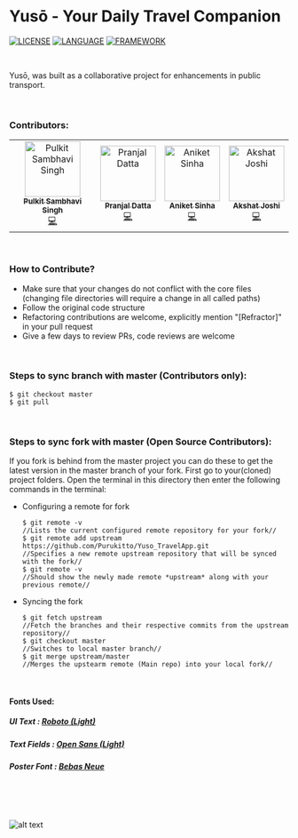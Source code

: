 # Yusō - Your Daily Travel Companion

[![LICENSE](https://img.shields.io/badge/license-Anti%20996-blue.svg)](https://github.com/Purukitto/Yuso_NECHackathon/blob/master/LICENSE)  [![LANGUAGE](https://img.shields.io/static/v1?label=Language&message=Dart&color=blue)](https://dart.dev/)   [![FRAMEWORK](https://img.shields.io/static/v1?label=Framework&message=Flutter&color=blue)](https://flutter.dev/)

<br>


Yusō, was built as a collaborative project for enhancements in public transport.

<br>


### Contributors: 
   
   <table><tr><td align="center"><a href="https://github.com/Purukitto"><img src="https://avatars3.githubusercontent.com/u/49859368?s=460&v=4" width="100px;" alt="Pulkit Sambhavi Singh"/><br /><sub><b>Pulkit Sambhavi Singh</b></sub></a><br /><a href="https://github.com/Purukitto/Yuso_NECHackathon/commits?author=Purukitto" title="Code">💻</a></td><td align="center"><a href="https://github.com/pranjaldatta"><img src="https://avatars2.githubusercontent.com/u/42492630?s=460&v=4" width="100px;" alt="Pranjal Datta"/><br /><sub><b>Pranjal Datta</b></sub></a><br /><a href="https://github.com/Purukitto/Yuso_NECHackathon/commits?author=pranjaldatta" title="Code">💻</a></td><td align="center"><a href="https://github.com/aniketkishore100"><img src="https://avatars3.githubusercontent.com/u/41589624?s=460&v=4" width="100px;" alt="Aniket Sinha"/><br /><sub><b>Aniket Sinha</b></sub></a><br /><a href="https://github.com/Purukitto/Yuso_NECHackathon/commits?author=aniketkishore100" title="Code">💻</a></td><td align="center"><a href="https://github.com/AkshatJoshi2000"><img src="https://avatars3.githubusercontent.com/u/39386084?s=460&v=4" width="100px;" alt="Akshat Joshi"/><br /><sub><b>Akshat Joshi</b></sub></a><br /><a href="https://github.com/Purukitto/Yuso_NECHackathon/commits?author=AkshatJoshi2000" title="Code">💻</a></td></tr></table>   
   
<br>

### How to Contribute?
* Make sure that your changes do not conflict with the core files (changing file directories will require a change in all called paths)
* Follow the original code structure
* Refactoring contributions are welcome, explicitly mention "[Refractor]" in your pull request
* Give a few days to review PRs, code reviews are welcome 

<br>

### Steps to sync branch with master (Contributors only):
    $ git checkout master
    $ git pull
    
<br>

### Steps to sync fork with master (Open Source Contributors):
If you fork is behind from the master project you can do these to get the latest version in the master branch of your fork.
First go to your(cloned) project folders.
Open the terminal in this directory then enter the following commands in the terminal:
 - Configuring a remote for fork
       
       $ git remote -v 
       //Lists the current configured remote repository for your fork//
       $ git remote add upstream https://github.com/Purukitto/Yuso_TravelApp.git
       //Specifies a new remote upstream repository that will be synced with the fork//
       $ git remote -v
       //Should show the newly made remote *upstream* along with your previous remote//
       
 - Syncing the fork
       
       $ git fetch upstream
       //Fetch the branches and their respective commits from the upstream repository//
       $ git checkout master
       //Switches to local master branch//
       $ git merge upstream/master
       //Merges the upstearm remote (Main repo) into your local fork//
       
<br>

 #### Fonts Used:
   ##### UI Text : [Roboto (Light)](https://fonts.google.com/specimen/Roboto)
   ##### Text Fields : [Open Sans (Light)](https://fonts.google.com/specimen/Open+Sans)
   ##### Poster Font : [Bebas Neue](https://www.fonts.com/font/flat-it/bebas-neue)

<br>
<br>
<br>

![alt text](https://github.com/Purukitto/Yuso_NECHackathon/blob/master/git_assests/return%200.png "Team Return 0;")





